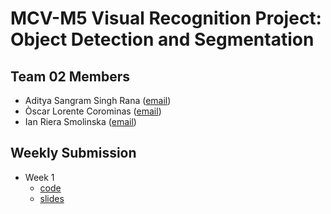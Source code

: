 # MCV-M5 Visual Recognition Project: Object Detection and Segmentation

## Team 02 Members
- Aditya Sangram Singh Rana ([email](mailto:adityasangramsingh.rana@e-campus.uab.cat))
- Òscar Lorente Corominas ([email](mailto:oscar.lorentec@e-campus.uab.cat))
- Ian Riera Smolinska ([email](mailto:ianpau.riera@e-campus.uab.cat))
 
## Weekly Submission
- Week 1
    - [code](https://github.com/IanRiera/MCV-M5/tree/main/week1)
    - [slides](TBA)
